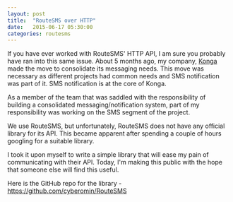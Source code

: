 ```yaml
---
layout: post
title:  "RouteSMS over HTTP"
date:   2015-06-17 05:30:00
categories: routesms
---
```

<p>
If you have ever worked with RouteSMS' HTTP API, I am sure you probably have ran into this same issue. About 5 months ago, my company, <a href="http://konga.com" target="_blank">Konga</a> made the move to consolidate its messaging needs. This move was necessary as different projects had common needs and SMS notification was part of it. SMS notification is at the core of Konga.
</p>

<p> As a member of the team that was saddled with the responsibility of building a consolidated messaging/notification system, part of my responsibility was working on the SMS segment of the project. </p>

<p>We use RouteSMS, but unfortunately, RouteSMS does not have any official library for its API. This became apparent after spending a couple of hours googling for a suitable library.</p>

<p>I took it upon myself to write a simple library that will ease my pain of communicating with their API. Today, I'm making this public with the hope that someone else will find this useful.
</p>

<p>Here is the GitHub repo for the library - <a href="https://github.com/cyberomin/RouteSMS">
https://github.com/cyberomin/RouteSMS</a>